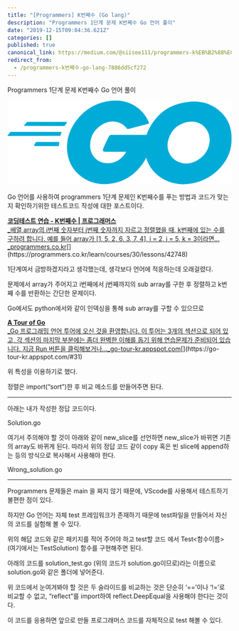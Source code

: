 ```yaml
---
title: "[Programmers] K번째수 (Go lang)"
description: "Programmers 1단계 문제 K번째수 Go 언어 풀이"
date: "2019-12-15T09:04:36.621Z"
categories: []
published: true
canonical_link: https://medium.com/@siisee111/programmers-k%EB%B2%88%EC%A7%B8%EC%88%98-go-lang-7886dd5cf272
redirect_from:
  - /programmers-k번째수-go-lang-7886dd5cf272
---
```


Programmers 1단계 문제 K번째수 Go 언어 풀이

![](./asset-1.png)

Go 언어를 사용하여 programmers 1단계 문제인 K번째수를 푸는 방법과 코드가 맞는지 확인하기위한 테스트코드 작성에 대한 포스트이다.

[**코딩테스트 연습 - K번째수 | 프로그래머스**  
_배열 array의 i번째 숫자부터 j번째 숫자까지 자르고 정렬했을 때, k번째에 있는 수를 구하려 합니다. 예를 들어 array가 \[1, 5, 2, 6, 3, 7, 4\], i = 2, j = 5, k = 3이라면…_programmers.co.kr](https://programmers.co.kr/learn/courses/30/lessons/42748 "https://programmers.co.kr/learn/courses/30/lessons/42748")[](https://programmers.co.kr/learn/courses/30/lessons/42748)

1단계여서 금방하겠지라고 생각했는데, 생각보다 언어에 적응하는데 오래걸렸다.

문제에서 array가 주어지고 i번째에서 j번째까지의 sub array를 구한 후 정렬하고 k번째 수를 반환하는 간단한 문제이다.

Go에서도 python에서와 같이 인덱싱을 통해 sub array를 구할 수 있으므로

[**A Tour of Go**  
_Go 프로그래밍 언어 투어에 오신 것을 환영합니다. 이 투어는 3개의 섹션으로 되어 있고, 각 섹션의 마지막 부분에는 좀더 완벽한 이해를 돕기 위해 연습문제가 준비되어 있습니다. 지금 Run 버튼을 클릭해보거나…_go-tour-kr.appspot.com](https://go-tour-kr.appspot.com/#31 "https://go-tour-kr.appspot.com/#31")[](https://go-tour-kr.appspot.com/#31)

위 특성을 이용하기로 했다.

정렬은 import(“sort”)한 후 비교 메소드를 만들어주면 된다.

---

아래는 내가 작성한 정답 코드이다.

Solution.go

여기서 주의해야 할 것이 아래와 같이 new\_slice를 선언하면 new\_slice가 바뀌면 기존의 array도 바뀌게 된다. 따라서 위의 정답 코드 같이 copy 혹은 빈 slice에 append하는 등의 방식으로 복사해서 사용해야 한다.

Wrong\_solution.go

---

Programmers 문제들은 main 을 짜지 않기 때문에, VScode를 사용해서 테스트하기불편한 점이 있다.

하지만 Go 언어는 자체 test 프레임워크가 존재하기 때문에 test파일을 만들어서 자신의 코드를 실험해 볼 수 있다.

위의 해답 코드와 같은 패키지를 적어 주어야 하고 test할 코드 에서 Test<함수이름> (여기에서는 TestSolution) 함수를 구현해주면 된다.

아래의 코드를 solution\_test.go (위의 코드가 solution.go이므로)라는 이름으로 solution.go와 같은 폴더에 넣어준다.

위 코드에서 눈여겨봐야 할 것은 두 슬라이드를 비교하는 것은 단순히 ‘==’이나 ‘!=’로 비교할 수 없고, “reflect”를 import하여 reflect.DeepEqual을 사용해야 한다는 것이다.

이 코드를 응용하면 앞으로 만들 프로그래머스 코드를 자체적으로 test 해볼 수 있다.
